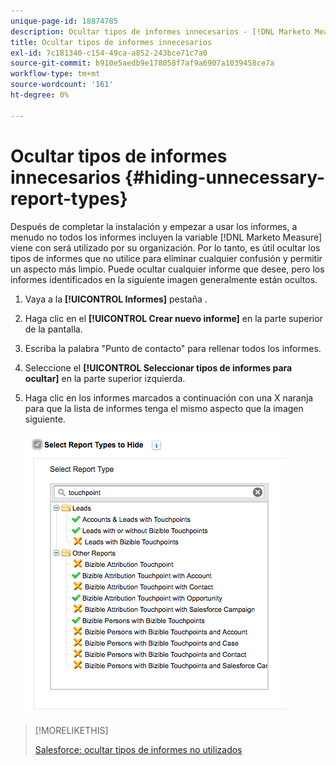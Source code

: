 ```yaml
---
unique-page-id: 18874785
description: Ocultar tipos de informes innecesarios - [!DNL Marketo Measure] - Documentación del producto
title: Ocultar tipos de informes innecesarios
exl-id: 7c181340-c154-49ca-a852-243bce71c7a0
source-git-commit: b910e5aedb9e178058f7af9a6907a1039458ce7a
workflow-type: tm+mt
source-wordcount: '161'
ht-degree: 0%

---
```


# Ocultar tipos de informes innecesarios {#hiding-unnecessary-report-types}

Después de completar la instalación y empezar a usar los informes, a menudo no todos los informes incluyen la variable [!DNL Marketo Measure] viene con será utilizado por su organización. Por lo tanto, es útil ocultar los tipos de informes que no utilice para eliminar cualquier confusión y permitir un aspecto más limpio. Puede ocultar cualquier informe que desee, pero los informes identificados en la siguiente imagen generalmente están ocultos.

1. Vaya a la **[!UICONTROL Informes]** pestaña .

1. Haga clic en el **[!UICONTROL Crear nuevo informe]** en la parte superior de la pantalla.

1. Escriba la palabra &quot;Punto de contacto&quot; para rellenar todos los informes.

1. Seleccione el **[!UICONTROL Seleccionar tipos de informes para ocultar]** en la parte superior izquierda.

1. Haga clic en los informes marcados a continuación con una X naranja para que la lista de informes tenga el mismo aspecto que la imagen siguiente.

   ![](assets/1-4.png)

>[!MORELIKETHIS]
>
>[Salesforce: ocultar tipos de informes no utilizados](https://releasenotes.docs.salesforce.com/en-us/spring14/release-notes/rn_analytics_hide_report_types.htm)
